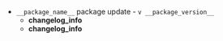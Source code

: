 - `__package_name__` package update - `v __package_version__`
  - **changelog_info**
  - **changelog_info**
